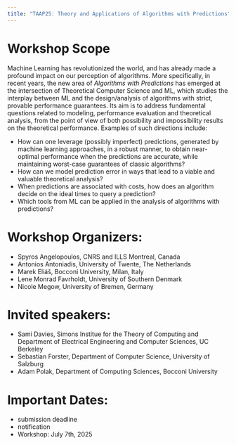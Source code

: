 ```yaml
---
title: "TAAP25: Theory and Applications of Algorithms with Predictions"
---
```


# Workshop Scope

Machine Learning has revolutionized the world, and has already made a profound impact on our perception of algorithms. More specifically, in recent years, the new 
area of _Algorithms with Predictions_ has emerged at the intersection of Theoretical Computer Science  and ML, which studies the interplay between ML and the design/analysis of algorithms with strict, provable performance guarantees. Its aim is to address fundamental questions related to modeling, performance evaluation and theoretical analysis, from the point of view of both possibility and impossibility 
results on the theoretical performance. Examples of such directions include:

* How can one leverage (possibly imperfect) predictions, generated by machine learning approaches, in a robust manner,
to obtain near-optimal performance when the predictions are accurate, while maintaining worst-case guarantees of classic algorithms?
* How can we model prediction error in ways that lead to a viable and valuable
theoretical analysis?
* When predictions are associated with costs, how does an algorithm decide on the ideal times to query a prediction?
* Which tools from ML can be applied in the analysis of algorithms with predictions?

# Workshop Organizers:

* Spyros Angelopoulos, CNRS and ILLS Montreal, Canada
* Antonios Antoniadis, University of Twente, The Netherlands
* Marek Eliáš, Bocconi University, Milan, Italy
* Lene Monrad Favrholdt, University of Southern Denmark
* Nicole Megow, University of Bremen, Germany


# Invited speakers:

* Sami Davies, Simons Institue for the Theory of Computing and Department of Electrical Engineering and Computer Sciences, UC Berkeley
* Sebastian Forster, Department of Computer Science, University of Salzburg
* Adam Polak, Department of Computing Sciences, Bocconi University


# Important Dates:
* submission deadline
* notification
* Workshop: July 7th, 2025
